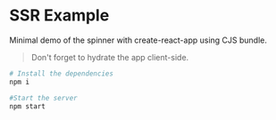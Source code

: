 # SSR Example

Minimal demo of the spinner with create-react-app using CJS bundle.

> Don't forget to hydrate the app client-side.

```sh
# Install the dependencies
npm i

#Start the server
npm start
```
